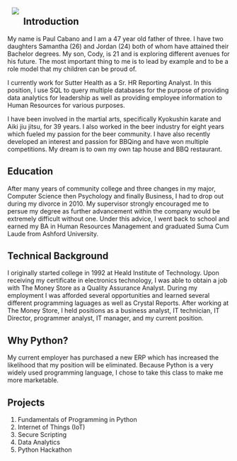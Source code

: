<img src="SamGrad.jpg" align="left" style="margin: 10px"> 

## Introduction

My name is Paul Cabano and I am a 47 year old father of three. I have two daughters Samantha (26) and Jordan (24) both of whom have attained their Bachelor degrees. My son, Cody, is 21 and is exploring different avenues for his future.  The most important thing to me is to lead by example and to be a role model that my children can be proud of.

I currently work for Sutter Health as a Sr. HR Reporting Analyst.  In this position, I use SQL to query multiple databases for the purpose of providing data analytics for leadership as well as providing employee information to Human Resources for various purposes.

I have been involved in the martial arts, specifically Kyokushin karate and Aiki jiu jitsu, for 39 years. I also worked in the beer industry for eight years which fueled my passion for the beer community. I have also recently developed an interest and passion for BBQing and have won multiple competitions.  My dream is to own my own tap house and BBQ restaurant.

## Education

After many years of community college and three changes in my major, Computer Science then Psychology and finally Business, I had to drop out during my divorce in 2010. My supervisor strongly encouraged me to persue my degree as further advancement within the company would be extremely difficult without one.  Under this advice, I went back to school and earned my BA in Human Resources Management and graduated Suma Cum Laude from Ashford University.

## Technical Background

I originally started college in 1992 at Heald Institute of Technology.  Upon receiving my certificate in electronics technology, I was able to obtain a job with The Money Store as a Quality Assurance Analyst.  During my employment I was afforded several opportunities and learned several different programming laguages as well as Crystal Reports.  After working at The Money Store, I held positions as a business analyst, IT technician, IT Director, programmer analyst, IT manager, and my current position.

## Why Python?

My current employer has purchased a new ERP which has increased the likelihood that my position will be eliminated.  Because Python is a very widely used programming language, I chose to take this class to make me more marketable.

## Projects

1. Fundamentals of Programming in Python
2. Internet of Things (IoT)
3. Secure Scripting
4. Data Analytics
5. Python Hackathon
